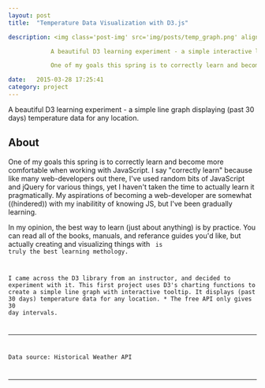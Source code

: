 ```yaml
---
layout: post
title:  "Temperature Data Visualization with D3.js"

description: <img class='post-img' src='img/posts/temp_graph.png' align='right'>

			A beautiful D3 learning experiment - a simple interactive line graph displaying (30 day range) temperature data for any location.

			One of my goals this spring is to correctly learn and become more comfortable when working with JavaScript. I say "correctly learn" because like many web-developers out there, I've used random bits of JavaScript and jQuery for various things, yet I haven't taken the time to actually learn it pragmatically.

date:   2015-03-28 17:25:41
category: project
---
```


A beautiful D3 learning experiment - a simple line graph displaying (past 30 days) temperature data for any location. 

## About

One of my goals this spring is to correctly learn and become more comfortable when working with JavaScript. I say "correctly learn" because like many web-developers out there, I've used random bits of JavaScript and jQuery for various things, yet I haven't taken the time to actually learn it pragmatically. My aspirations of becoming a web-developer are somewhat ((hindered)) with my inabilitity of knowing JS, but I've been gradually learning.

In my opinion, the best way to learn (just about anything) is by practice. You can read all of the books, manuals, and referance guides you'd like, but actually creating and visualizing things with <code/> is truly the best learning methology. 

I came across the D3 library from an instructor, and decided to experiment with it. This first project uses D3's charting functions to create a simple line graph with interactive tooltip. It displays (past 30 days) temperature data for any location. * The free API only gives 30 day intervals. 

-----------------------



Data source: Historical Weather API

------------------------